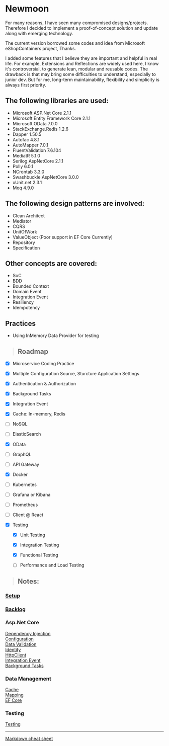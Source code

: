 # **Newmoon**

For many reasons, I have seen many compromised designs/projects. Therefore I decided to implement a proof-of-concept solution and update along with emerging technology.

The current version borrowed some codes and idea from Microsoft eShopContainers project, Thanks.

I added some features that I believe they are important and helpful in real life. For example, Extensions and Reflections are widely used here, I know it's controversial, to generate lean, modular and reusable codes. The drawback is that may bring some difficulties to understand, especially to junior dev. But for me, long-term maintainability, flexibility and simplicity is always first priority. 

## The following libraries are used:
* Microsoft ASP.Net Core 2.1.1
* Microsoft Entity Framework Core 2.1.1
* Microsoft OData 7.0.0
* StackExchange.Redis 1.2.6
* Dapper 1.50.5
* Autofac 4.8.1
* AutoMapper 7.0.1
* FluentValidation 7.6.104
* MediatR 5.1.0
* Serilog.AspNetCore 2.1.1
* Polly 6.0.1
* NCrontab 3.3.0
* Swashbuckle.AspNetCore 3.0.0
* xUnit.net 2.3.1
* Moq 4.9.0  

## The following design patterns are involved:
* Clean Architect
* Mediator
* CQRS
* UnitOfWork
* ValueObject (Poor support in EF Core Currently)
* Repository
* Specification 

## Other concepts are covered:
* SoC 
* BDD 
* Bounded Context 
* Domain Event
* Integration Event 
* Resiliency 
* Idempotency 

## Practices
* Using InMemory Data Provider for testing
  

> ## Roadmap

  
* [x] Microservice Coding Practice 
* [x] Multiple Configuration Source, Sturcture Application Settings 
* [x] Authentication & Authorization 
* [x] Background Tasks 
* [x] Integration Event

* [x] Cache: In-memory, Redis
* [ ] NoSQL 
* [ ] ElasticSearch  
  
* [x] OData  
* [ ] GraphQL 
* [ ] API Gateway 

* [x] Docker 
* [ ] Kubernetes  
* [ ] Grafana or Kibana
* [ ] Prometheus
 
* [ ] Client @ React

* [x] Testing
  * [x] Unit Testing
  * [x] Integration Testing
  * [x] Functional Testing
  * [ ] Performance and Load Testing


> ## Notes:

### [Setup](./docs/Setup.md)  
### [Backlog](./docs/Backlog.md)

### Asp.Net Core   
[Dependency Injection](./docs/IoC.md)  
[Configuration](./docs/Configuration.md)  
[Data Validation](./docs/DataValidation.md)   
[Identity](./docs/Identity.md)    
[HttpClient](./docs/HttpClient.md)  
[Integration Event](./docs/IntegrationEvent.md)  
[Background Tasks](./docs/BackgroundTask.md)

### Data Management  
[Cache](./docs/Cache.md)  
[Mapping](./docs/Mapping.md)  
[EF Core](./docs/EFCore.md)  

### Testing  
[Testing](./docs/Testing.md)  

---
[Markdown cheat sheet ](https://github.com/adam-p/markdown-here/wiki/Markdown-Cheatsheet)